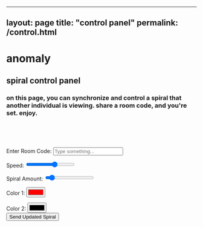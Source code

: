 --------------------------
layout: page
title: "control panel"
permalink: /control.html
--------------------------
<head>
	<link rel="stylesheet" href="mainsite.css">
	<script src="gif.js?v=3"></script>
	<script src="spiral.js"></script>
	<script src="data.js"></script>
</head>
 
<body>
  <h1>anomaly</h1>
  <h2>spiral control panel</h2>
  <h3>on this page, you can synchronize and control a spiral that another individual is viewing. share a room code, and you're set. enjoy.</h3>
	<br><br><br>

  <label for="textInput">Enter Room Code:</label>
  <input type="text" id="textInput" placeholder="Type something...">
  <br>
 
  <label for="slider1">Speed:</label>
  <input type="range" id="slider1" min="-1" max="1" value="0.2" step="0.1">
  <br>

  <label for="slider2">Spiral Amount:</label>
  <input type="range" id="slider2" min="2" max="24" value="4">
  <br>

  <label for="colorPicker1">Color 1:</label>
  <input type="color" id="colorPicker1" value="#ff0000">
  <br>

  <label for="colorPicker2">Color 2:</label>
  <input type="color" id="colorPicker2" value="#000000">
  <br>
  <button onclick="sendSpiral()">Send Updated Spiral</button>
  <div id="imageContainer"></div>
</body>

<script>

	

	//Where the real code begins
    const inputElement = document.getElementById('textInput');
    const slider1 = document.getElementById('slider1');
    const colorPicker1 = document.getElementById('colorPicker1');
    const slider2 = document.getElementById('slider2');
    const colorPicker2 = document.getElementById('colorPicker2');

	function sendSpiral() {
		//generateRandomNoise(slider1.value,slider2.value,colorPicker1.value,colorPicker2.value);
		postData("data/"+inputElement.value,{
			"sl1":slider1.value,
			"sl2":slider2.value,
			"picker1":colorPicker1.value,
			"picker2":colorPicker2.value
		});
	}
	
  document.addEventListener('DOMContentLoaded', function () {
    // Find the div with the class 'wrapper'
    var wrapperDiv = document.querySelector('.wrapper');

    // Check if the wrapperDiv is found
    if (wrapperDiv) {
        // Find and remove the header element within the wrapper
        var headerElement = wrapperDiv.querySelector('header');
        if (headerElement) {
            headerElement.remove();
        }

        // Find and remove the footer element within the wrapper
        var footerElement = wrapperDiv.querySelector('footer');
        if (footerElement) {
            footerElement.remove();
        }
    }
function generateRandomString(length) {
      const characters = 'BCDFGHJKLMNPQRSTVWXZ0123456789';
      let result = '';
      for (let i = 0; i < length; i++) {
        const randomIndex = Math.floor(Math.random() * characters.length);
        result += characters.charAt(randomIndex);
      }
      return result;
    }

	inputElement.value = generateRandomString(6);  
});
  
</script>
